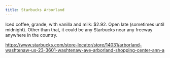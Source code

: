```yaml
---
title: Starbucks Arborland
---
```

Iced coffee, grande, with vanilla and milk: $2.92.
Open late (sometimes until midnight). Other than that,
it could be any Starbucks near any freeway anywhere
in the country.

https://www.starbucks.com/store-locator/store/14031/arborland-washtenaw-us-23-3601-washtenaw-ave-arborland-shopping-center-ann-a
